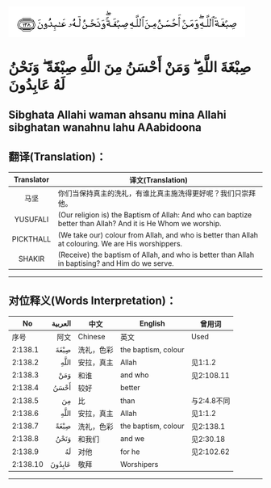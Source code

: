 ![002:138](images/002_138.gif)

#   صِبْغَةَ اللَّهِ ۖ وَمَنْ أَحْسَنُ مِنَ اللَّهِ صِبْغَةً ۖ وَنَحْنُ لَهُ عَابِدُونَ 

## Sibghata Allahi waman ahsanu mina Allahi sibghatan wanahnu lahu AAabidoona

## 翻译(Translation)：

| Translator | 译文(Translation)                                            |
| :--------: | ------------------------------------------------------------ |
|    马坚    | 你们当保持真主的洗礼，有谁比真主施洗得更好呢？我们只崇拜他。 |
|  YUSUFALI  | (Our religion is) the Baptism of Allah: And who can baptize better than Allah? And it is He Whom we worship. |
| PICKTHALL  | (We take our) colour from Allah, and who is better than Allah at colouring. We are His worshippers. |
|   SHAKIR   | (Receive) the baptism of Allah, and who is better than Allah in baptising? and Him do we serve. |

---

## 对位释义(Words Interpretation)：

| No       | العربية | 中文       | English             | 曾用词      |
| -------- | ------: | ---------- | ------------------- | ----------- |
| 序号     |    阿文 | Chinese    | 英文                | Used        |
| 2:138.1  |    صِبْغَةَ | 洗礼，色彩 | the baptism, colour |             |
| 2:138.2  |    اللَّهِ | 安拉，真主 | Allah               | 见1:1.2     |
| 2:138.3  |     وَمَنْ | 和谁       | and who             | 见2:108.11  |
| 2:138.4  |    أَحْسَنُ | 较好       | better              |             |
| 2:138.5  |      مِنَ | 比         | than                | 与2:4.8不同 |
| 2:138.6  |    اللَّهِ | 安拉，真主 | Allah               | 见1:1.2     |
| 2:138.7  |    صِبْغَةً | 洗礼，色彩 | the baptism, colour | 见2:138.1   |
| 2:138.8  |    وَنَحْنُ | 和我们     | and we              | 见2:30.18   |
| 2:138.9  |      لَهُ | 对他       | for he              | 见2:102.62  |
| 2:138.10 |  عَابِدُونَ | 敬拜       | Worshipers          |             |

---
